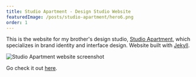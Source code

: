 ```yaml
---
title: Studio Apartment - Design Studio Website
featuredImage: /posts/studio-apartment/hero6.png
order: 1
---
```


This is the website for my brother's design studio, [Studio Apartment](https://studioapt.co/), which specializes in brand identity and interface design. Website built with [Jekyll](https://jekyllrb.com/).

<img alt="Studio Apartment website screenshot" src="/posts/studio-apartment/33.png" />

Go check it out [here](https://studioapt.co/).
